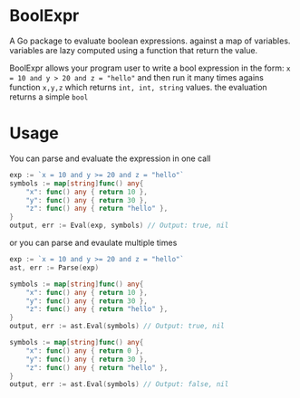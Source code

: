 # BoolExpr

A Go package to evaluate boolean expressions. against a map of variables. variables are lazy computed using a function that return the value.

BoolExpr allows your program user to write a bool expression in the form: `x = 10 and y > 20 and z = "hello"` and then run it many times agains function `x,y,z` which returns `int, int, string` values. the evaluation returns a simple `bool`

# Usage

You can parse and evaluate the expression in one call
```go
exp := `x = 10 and y >= 20 and z = "hello"`
symbols := map[string]func() any{
    "x": func() any { return 10 },
    "y": func() any { return 30 },
    "z": func() any { return "hello" },
}
output, err := Eval(exp, symbols) // Output: true, nil
```

or you can parse and evaulate multiple times

```go
exp := `x = 10 and y >= 20 and z = "hello"`
ast, err := Parse(exp)

symbols := map[string]func() any{
    "x": func() any { return 10 },
    "y": func() any { return 30 },
    "z": func() any { return "hello" },
}
output, err := ast.Eval(symbols) // Output: true, nil

symbols := map[string]func() any{
    "x": func() any { return 0 },
    "y": func() any { return 30 },
    "z": func() any { return "hello" },
}
output, err := ast.Eval(symbols) // Output: false, nil
```

